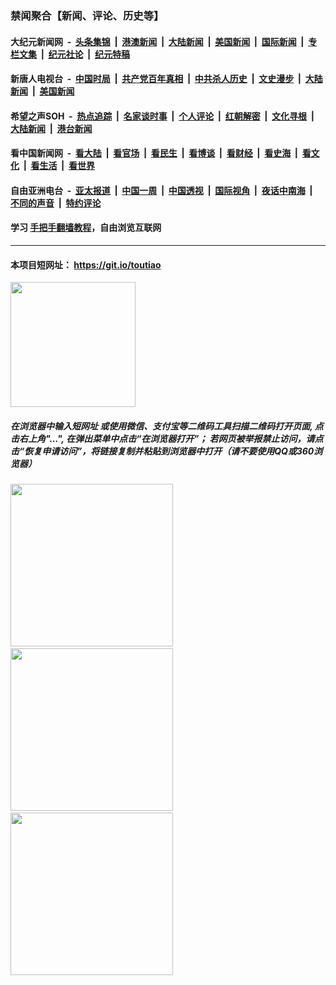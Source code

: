 ### 禁闻聚合【新闻、评论、历史等】

#### 大纪元新闻网 &nbsp;-&nbsp; [头条集锦](indexes/E头条集锦.md?t=02270831) &nbsp;|&nbsp; [港澳新闻](indexes/E港澳新闻.md?t=02270831)  &nbsp;|&nbsp; [大陆新闻](indexes/E大陆新闻.md?t=02270831) &nbsp;|&nbsp; [美国新闻](indexes/E美国新闻.md?t=02270831) &nbsp;|&nbsp; [国际新闻](indexes/E国际新闻.md?t=02270831) &nbsp;|&nbsp; [专栏文集](indexes/E专栏文集.md?t=02270831) &nbsp;|&nbsp; [纪元社论](indexes/E纪元社论.md?t=02270831) &nbsp;|&nbsp; [纪元特稿](indexes/E纪元特稿.md?t=02270831) 

#### 新唐人电视台 &nbsp;-&nbsp; [中国时局](indexes/N中国时局.md?t=02270831) &nbsp;|&nbsp; [共产党百年真相](indexes/N共产党百年真相.md?t=02270831) &nbsp;|&nbsp; [中共杀人历史](indexes/N中共杀人历史.md?t=02270831) &nbsp;|&nbsp; [文史漫步](indexes/N文史漫步.md?t=02270831) &nbsp;|&nbsp; [大陆新闻](indexes/N大陆新闻.md?t=02270831) &nbsp;|&nbsp; [美国新闻](indexes/N美国新闻.md?t=02270831)

#### 希望之声SOH &nbsp;-&nbsp; [热点追踪](indexes/H热点追踪.md?t=02270831) &nbsp;|&nbsp; [名家谈时事](indexes/H名家谈时事.md?t=02270831) &nbsp;|&nbsp; [个人评论](indexes/H个人评论.md?t=02270831)  &nbsp;|&nbsp; [红朝解密](indexes/H红朝解密.md?t=02270831) &nbsp;|&nbsp; [文化寻根](indexes/H文化寻根.md?t=02270831) &nbsp;|&nbsp; [大陆新闻](indexes/H大陆新闻.md?t=02270831) &nbsp;|&nbsp; [港台新闻](indexes/H港台新闻.md?t=02270831)

#### 看中国新闻网 &nbsp;-&nbsp; [看大陆](indexes/S看大陆.md?t=02270831) &nbsp;|&nbsp; [看官场](indexes/S看官场.md?t=02270831) &nbsp;|&nbsp; [看民生](indexes/S看民生.md?t=02270831)  &nbsp;|&nbsp; [看博谈](indexes/S看博谈.md?t=02270831) &nbsp;|&nbsp; [看财经](indexes/S看财经.md?t=02270831) &nbsp;|&nbsp; [看史海](indexes/S看史海.md?t=02270831) &nbsp;|&nbsp; [看文化](indexes/S看文化.md?t=02270831) &nbsp;|&nbsp; [看生活](indexes/S看生活.md?t=02270831) &nbsp;|&nbsp; [看世界](indexes/S看世界.md?t=02270831)

#### 自由亚洲电台 &nbsp;-&nbsp; [亚太报道](indexes/R亚太报道.md?t=02270831) &nbsp;|&nbsp; [中国一周](indexes/R中国一周.md?t=02270831) &nbsp;|&nbsp; [中国透视](indexes/R中国透视.md?t=02270831)  &nbsp;|&nbsp; [国际视角](indexes/R国际视角.md?t=02270831) &nbsp;|&nbsp; [夜话中南海](indexes/R夜话中南海.md?t=02270831) &nbsp;|&nbsp; [不同的声音](indexes/R不同的声音.md?t=02270831) &nbsp;|&nbsp; [特约评论](indexes/R特约评论.md?t=02270831)

#### 学习 [手把手翻墙教程](https://github.com/gfw-breaker/guides/wiki)，自由浏览互联网

----

#### 本项目短网址： https://git.io/toutiao
<img src="https://raw.githubusercontent.com/gfw-breaker/banned-news/master/scripts/img/qr.png" width="200px"/>  

##### 在浏览器中输入短网址 或使用微信、支付宝等二维码工具扫描二维码打开页面, 点击右上角"...", 在弹出菜单中点击“在浏览器打开”； 若网页被举报禁止访问，请点击“恢复申请访问”，将链接复制并粘贴到浏览器中打开（请不要使用QQ或360浏览器）

<img src="https://raw.githubusercontent.com/gfw-breaker/banned-news/master/scripts/img/1.png" width="260px"/> &nbsp; <img src="https://raw.githubusercontent.com/gfw-breaker/banned-news/master/scripts/img/2.png" width="260px"/> &nbsp; <img src="https://raw.githubusercontent.com/gfw-breaker/banned-news/master/scripts/img/3.png" width="260px"/>
